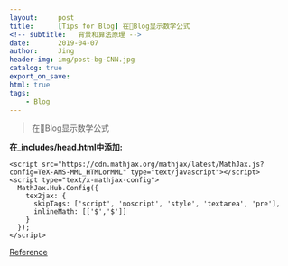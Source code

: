 ```yaml
---
layout:     post
title:      [Tips for Blog] 在Blog显示数学公式
<!-- subtitle:   背景和算法原理 -->
date:       2019-04-07
author:     Jing
header-img: img/post-bg-CNN.jpg
catalog: true
export_on_save:
html: true
tags:
    - Blog
---
```



> 在Blog显示数学公式

**在_includes/head.html中添加:**
```
<script src="https://cdn.mathjax.org/mathjax/latest/MathJax.js?config=TeX-AMS-MML_HTMLorMML" type="text/javascript"></script>
<script type="text/x-mathjax-config">
  MathJax.Hub.Config({
    tex2jax: {
      skipTags: ['script', 'noscript', 'style', 'textarea', 'pre'],
      inlineMath: [['$','$']]
    }
  });
</script>
```

[Reference](https://stackoverflow.com/questions/26275645/how-to-support-latex-in-github-pages)
